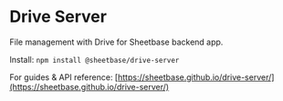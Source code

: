 # Drive Server

File management with Drive for Sheetbase backend app.

Install: `npm install @sheetbase/drive-server`

For guides & API reference: [https://sheetbase.github.io/drive-server/](https://sheetbase.github.io/drive-server/)